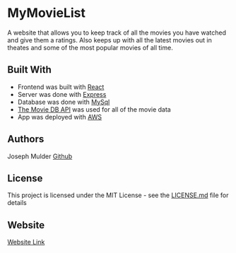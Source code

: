 # MyMovieList

A website that allows you to keep track of all the movies you have watched and give them a ratings. Also keeps up with all the latest movies out in theates and some of the most popular movies of all time.  


## Built With

* Frontend was built with [React](https://reactjs.org/)
* Server was done with [Express](http://expressjs.com/)
* Database was done with [MySql](https://dev.mysql.com/doc/)
* [The Movie DB API](https://www.themoviedb.org/documentation/api) was used for all of the movie data
* App was deployed with [AWS](https://aws.amazon.com/)

## Authors

Joseph Mulder
[Github](https://github.com/JosephMulder)

## License

This project is licensed under the MIT License - see the [LICENSE.md](LICENSE.md) file for details


## Website 

[Website Link](http://mypersonalmovielist.com/)


